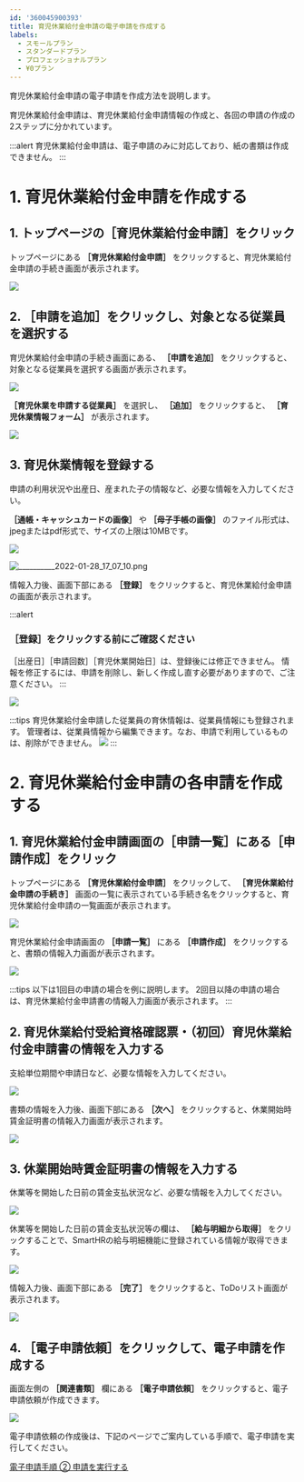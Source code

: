 ```yaml
---
id: '360045900393'
title: 育児休業給付金申請の電子申請を作成する
labels:
  - スモールプラン
  - スタンダードプラン
  - プロフェッショナルプラン
  - ¥0プラン
---
```

育児休業給付金申請の電子申請を作成方法を説明します。

育児休業給付金申請は、育児休業給付金申請情報の作成と、各回の申請の作成の2ステップに分かれています。

:::alert
育児休業給付金申請は、電子申請のみに対応しており、紙の書類は作成できません。
:::

# 1\. 育児休業給付金申請を作成する

## 1\. トップページの［育児休業給付金申請］をクリック

トップページにある **［育児休業給付金申請］** をクリックすると、育児休業給付金申請の手続き画面が表示されます。

![](./__________2021-04-30_17_29_43.png)

## 2\. ［申請を追加］をクリックし、対象となる従業員を選択する

育児休業給付金申請の手続き画面にある、 **［申請を追加］** をクリックすると、対象となる従業員を選択する画面が表示されます。

![](./__________2021-04-30_17_45_20.png)

 **［育児休業を申請する従業員］** を選択し、 **［追加］** をクリックすると、 **［育児休業情報フォーム］** が表示されます。

![](./__________2021-04-30_17_51_14.png)

## 3\. 育児休業情報を登録する

申請の利用状況や出産日、産まれた子の情報など、必要な情報を入力してください。

 **［通帳・キャッシュカードの画像］** や **［母子手帳の画像］** のファイル形式は、jpegまたはpdf形式で、サイズの上限は10MBです。

![](./__________2021-04-30_18_09_48.png)

![__________2022-01-28_17_07_10.png](./__________2022-01-28_17_07_10.png)

情報入力後、画面下部にある **［登録］** をクリックすると、育児休業給付金申請の画面が表示されます。

:::alert
### ［登録］をクリックする前にご確認ください
［出産日］［申請回数］［育児休業開始日］は、登録後には修正できません。
情報を修正するには、申請を削除し、新しく作成し直す必要がありますので、ご注意ください。
:::

![](./__________2021-04-30_18_37_57.png)

:::tips
育児休業給付金申請した従業員の育休情報は、従業員情報にも登録されます。
管理者は、従業員情報から編集できます。なお、申請で利用しているものは、削除ができません。
![](./__________2021-04-30_18_40_54.png)
:::

# 2\. 育児休業給付金申請の各申請を作成する

## 1\. 育児休業給付金申請画面の［申請一覧］にある［申請作成］をクリック

トップページにある **［育児休業給付金申請］** をクリックして、 **［育児休業給付金申請の手続き］** 画面の一覧に表示されている手続き名をクリックすると、育児休業給付金申請の一覧画面が表示されます。

![](./__________2021-05-06_10_14_36.png)

育児休業給付金申請画面の **［申請一覧］** にある **［申請作成］** をクリックすると、書類の情報入力画面が表示されます。

![](./__________2021-05-06_10_24_08.png)

:::tips
以下は1回目の申請の場合を例に説明します。
2回目以降の申請の場合は、育児休業給付金申請書の情報入力画面が表示されます。
:::

## 2\. 育児休業給付受給資格確認票・（初回）育児休業給付金申請書の情報を入力する

支給単位期間や申請日など、必要な情報を入力してください。

![](./__________2021-05-06_10_34_42.png)

書類の情報を入力後、画面下部にある **［次へ］** をクリックすると、休業開始時賃金証明書の情報入力画面が表示されます。

![](./__________2021-05-06_10_35_03.png)

## 3\. 休業開始時賃金証明書の情報を入力する

休業等を開始した日前の賃金支払状況など、必要な情報を入力してください。

![](./__________2021-05-06_10_53_39.png)

休業等を開始した日前の賃金支払状況等の欄は、 **［給与明細から取得］** をクリックすることで、SmartHRの給与明細機能に登録されている情報が取得できます。

![](./__________2021-05-06_10_58_32.png)

情報入力後、画面下部にある **［完了］** をクリックすると、ToDoリスト画面が表示されます。

![](./__________2021-05-06_10_59_54.png)

## 4\. ［電子申請依頼］をクリックして、電子申請を作成する

画面左側の **［関連書類］** 欄にある **［電子申請依頼］** をクリックすると、電子申請依頼が作成できます。

![](./__________2021-05-06_11_09_08.png)

電子申請依頼の作成後は、下記のページでご案内している手順で、電子申請を実行してください。

[電子申請手順 ② 申請を実行する](https://knowledge.smarthr.jp/hc/ja/articles/360026264453)
